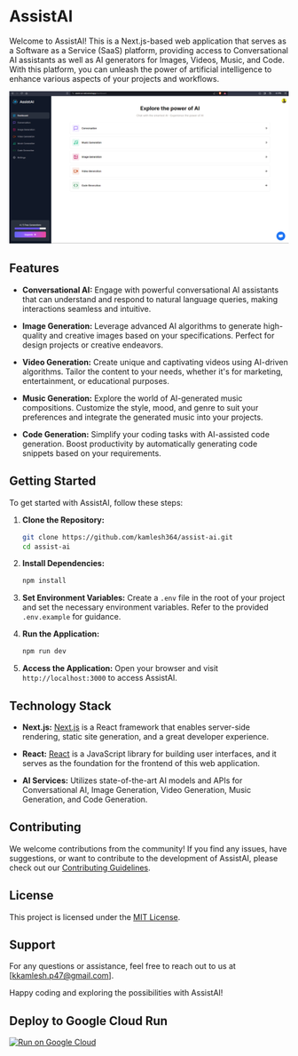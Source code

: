 
# AssistAI

Welcome to AssistAI! This is a Next.js-based web application that serves as a Software as a Service (SaaS) platform, providing access to Conversational AI assistants as well as AI generators for Images, Videos, Music, and Code. With this platform, you can unleash the power of artificial intelligence to enhance various aspects of your projects and workflows.

![Dashboard](public/dashboard.png)

## Features

- **Conversational AI:** Engage with powerful conversational AI assistants that can understand and respond to natural language queries, making interactions seamless and intuitive.

- **Image Generation:** Leverage advanced AI algorithms to generate high-quality and creative images based on your specifications. Perfect for design projects or creative endeavors.

- **Video Generation:** Create unique and captivating videos using AI-driven algorithms. Tailor the content to your needs, whether it's for marketing, entertainment, or educational purposes.

- **Music Generation:** Explore the world of AI-generated music compositions. Customize the style, mood, and genre to suit your preferences and integrate the generated music into your projects.

- **Code Generation:** Simplify your coding tasks with AI-assisted code generation. Boost productivity by automatically generating code snippets based on your requirements.

## Getting Started

To get started with AssistAI, follow these steps:

1. **Clone the Repository:**
   ```bash
   git clone https://github.com/kamlesh364/assist-ai.git
   cd assist-ai
   ```

2. **Install Dependencies:**
   ```bash
   npm install
   ```

3. **Set Environment Variables:**
   Create a `.env` file in the root of your project and set the necessary environment variables. Refer to the provided `.env.example` for guidance.

4. **Run the Application:**
   ```bash
   npm run dev
   ```

5. **Access the Application:**
   Open your browser and visit `http://localhost:3000` to access AssistAI.

## Technology Stack

- **Next.js:** [Next.js](https://nextjs.org/) is a React framework that enables server-side rendering, static site generation, and a great developer experience.

- **React:** [React](https://reactjs.org/) is a JavaScript library for building user interfaces, and it serves as the foundation for the frontend of this web application.

- **AI Services:** Utilizes state-of-the-art AI models and APIs for Conversational AI, Image Generation, Video Generation, Music Generation, and Code Generation.

## Contributing

We welcome contributions from the community! If you find any issues, have suggestions, or want to contribute to the development of AssistAI, please check out our [Contributing Guidelines](CONTRIBUTING.md).

## License

This project is licensed under the [MIT License](LICENSE).

## Support

For any questions or assistance, feel free to reach out to us at [kkamlesh.p47@gmail.com].

Happy coding and exploring the possibilities with AssistAI!

## Deploy to Google Cloud Run

[![Run on Google Cloud](https://deploy.cloud.run/button.svg)](https://deploy.cloud.run)